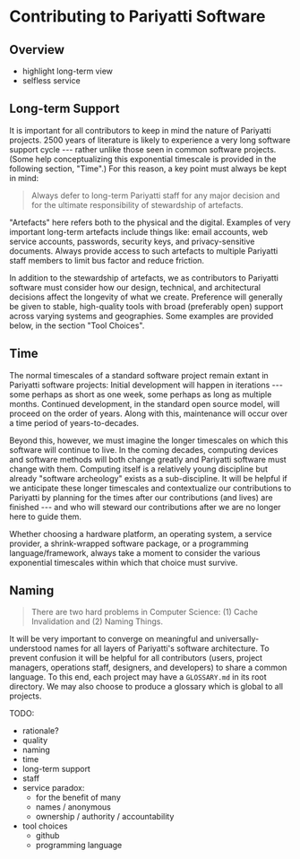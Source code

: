 
# Contributing to Pariyatti Software

## Overview

- highlight long-term view
- selfless service


## Long-term Support

It is important for all contributors to keep in mind the nature of Pariyatti projects. 2500 years of literature is likely to experience a very long software support cycle --- rather unlike those seen in common software projects. (Some help conceptualizing this exponential timescale is provided in the following section, "Time".) For this reason, a key point must always be kept in mind:

> Always defer to long-term Pariyatti staff for any major decision and for the ultimate responsibility of stewardship of artefacts.

"Artefacts" here refers both to the physical and the digital. Examples of very important long-term artefacts include things like: email accounts, web service accounts, passwords, security keys, and privacy-sensitive documents. Always provide access to such artefacts to multiple Pariyatti staff members to limit bus factor and reduce friction.

In addition to the stewardship of artefacts, we as contributors to Pariyatti software must consider how our design, technical, and architectural decisions affect the longevity of what we create. Preference will generally be given to stable, high-quality tools with broad (preferably open) support across varying systems and geographies. Some examples are provided below, in the section "Tool Choices".


## Time

The normal timescales of a standard software project remain extant in Pariyatti software projects: Initial development will happen in iterations --- some perhaps as short as one week, some perhaps as long as multiple months. Continued development, in the standard open source model, will proceed on the order of years. Along with this, maintenance will occur over a time period of years-to-decades.

Beyond this, however, we must imagine the longer timescales on which this software will continue to live. In the coming decades, computing devices and software methods will both change greatly and Pariyatti software must change with them. Computing itself is a relatively young discipline but already "software archeology" exists as a sub-discipline. It will be helpful if we anticipate these longer timescales and contextualize our contributions to Pariyatti by planning for the times after our contributions (and lives) are finished --- and who will steward our contributions after we are no longer here to guide them.

Whether choosing a hardware platform, an operating system, a service provider, a shrink-wrapped software package, or a programming language/framework, always take a moment to consider the various exponential timescales within which that choice must survive.


## Naming

> There are two hard problems in Computer Science: (1) Cache Invalidation and (2) Naming Things.

It will be very important to converge on meaningful and universally-understood names for all layers of Pariyatti's software architecture. To prevent confusion it will be helpful for all contributors (users, project managers, operations staff, designers, and developers) to share a common language. To this end, each project may have a `GLOSSARY.md` in its root directory. We may also choose to produce a glossary which is global to all projects.


TODO:
- rationale?
- quality
- naming
- time
- long-term support
- staff
- service paradox:
  - for the benefit of many
  - names / anonymous
  - ownership / authority / accountability
- tool choices
  - github
  - programming language
